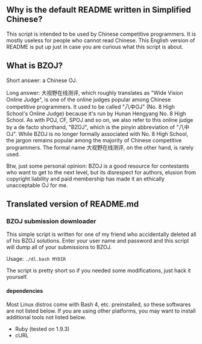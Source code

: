 Why is the default README written in Simplified Chinese?
--------------------------------------------------------
This script is intended to be used by Chinese competitive programmers.  It is
mostly useless for people who cannot read Chinese.  This English version of
README is put up just in case you are curious what this script is about.

What is BZOJ?
-------------
Short answer: a Chinese OJ.

Long answer:
大视野在线测评, which roughly translates as "Wide Vision Online Judge", is
one of the online judges popular among Chinese competitive programmers.  It
used to be called "八中OJ" (No. 8 High School's Online Judge) because it's
run by Hunan Hengyang No. 8 High School.  As with POJ, CF, SPOJ and so on,
we also refer to this online judge by a de facto shorthand, "BZOJ", which is
the pinyin abbreviation of "八中OJ".  While BZOJ is no longer formally
associated with No. 8 High School, the jargon remains popular among the
majority of Chinese competitive programmers.  The formal name 大视野在线测评,
on the other hand, is rarely used.

Btw, just some personal opinion: BZOJ is a good resource for contestants who
want to get to the next level, but its disrespect for authors, elusion from
copyright liability and paid membership has made it an ethically unacceptable
OJ for me.

Translated version of README.md
-------------------------------

### BZOJ submission downloader
This simple script is written for one of my friend who accidentally deleted
all of his BZOJ solutions.  Enter your user name and password and this script
will dump all of your submissions to BZOJ.

Usage: `./dl.bash MYDIR`

The script is pretty short so if you needed some modifications, just hack it
yourself.

#### dependencies
Most Linux distros come with Bash 4, etc. preinstalled, so these softwares
are not listed below.  If you are using other platforms, you may want to
install additional tools not listed below.
  - Ruby (tested on 1.9.3)
  - cURL

